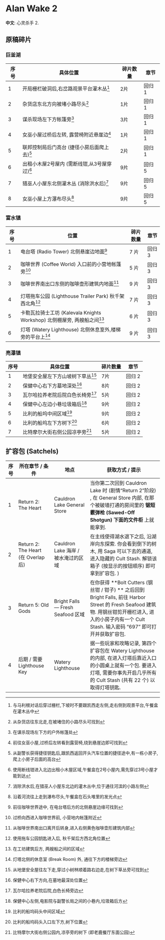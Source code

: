 # Alan Wake 2

**中文**: 心灵杀手 2.

## 原稿碎片

### 巨釜湖

| 序号 | 具体位置                                     | 碎片数量 | 章节   |
|------|----------------------------------------------|----------|--------|
| 1    | 开局栅栏破洞后,右岔路观景平台灌木丛[^1]      | 2片      | 回归 1 |
| 2    | 杂货店东北方向被堵小路尽头[^2]               | 1片      | 回归 1 |
| 3    | 谋杀现场左下方帐篷旁[^3]                     | 3片      | 回归 1 |
| 4    | 女巫小屋过桥后左转, 露营椅附近悬崖边[^4]     | 1片      | 回归 1 |
| 5    | 联邦控制局后门高台 (捷径小房后面爬上去)[^5]  | 2片      | 回归 1 |
| 6    | 出租小木屋2号屋内 (需断线钳,从3号屋穿过)[^6] | 9片      | 回归 5 |
| 7    | 猎巫人小屋东北侧灌木丛 (消除洪水后)[^7]      | 9片      | 回归 5 |
| 8    | 女巫小屋上方瀑布尽头[^8]                     | 9片      | 回归 5 |

[^1]: 与马利根对话后穿过栅栏,下坡时不要跟凯西走左侧,走右侧到观景平台,午餐盒在灌木丛中
[^2]: 从杂货店往东北走,在被堵住的小路尽头可找到
[^3]: 在谋杀现场左下方的户外帐篷处
[^4]: 前往女巫小屋,过桥后左转看到露营椅,绕到悬崖边即可找到
[^5]: 从副警长获得捷径钥匙后,跟凯西返回开头汽车位置的捷径途中,有一栋小房子,爬上小房子后面的高台
[^6]: 使用断线钳进入北边出租小木屋区域,午餐盒在2号小屋内,需先穿过3号小屋才能到达
[^7]: 消除洪水后,在猎巫人小屋东北边的灌木丛中,位于通往河滨的小路左侧
[^8]: 沿着河流往上走到瀑布尽头,午餐盒在石头堆里的发光点

### 富水镇

| 序号 | 位置                                                                     | 碎片数量 | 章节   |
|------|--------------------------------------------------------------------------|----------|--------|
| 1    | 电台塔 (Radio Tower) 北侧悬崖边地面[^9]                                  | 7 片     | 回归 3 |
| 2    | 咖啡世界 (Coffee World) 入口前的小营地帐篷旁[^10]                        | 5 片     | 回归 3 |
| 3    | 咖啡世界南出口东侧的咖啡壶形建筑内地面[^11]                              | 9 片     | 回归 3 |
| 4    | 灯塔拖车公园 (Lighthouse Trailer Park) 秋千架西北角[^12]                 | 7 片     | 回归 3 |
| 5    | 卡勒瓦拉骑士工坊 (Kalevala Knights Workshop) 北侧棚屋旁, 两艘船之间[^13] | 6 片     | 回归 3 |
| 6    | 灯塔 (Watery Lighthouse) 北侧休息室外,楼梯旁的平台上[^14]                | 9 片     | 回归 3 |

[^9]: 前往咖啡世界途中, 在电台塔后方的北侧悬崖边缘可找到
[^10]: 过桥向西进入咖啡世界前, 小营地内帐篷附近
[^11]: 从咖啡世界南出口离开后转身,进入右侧黄色咖啡壶形建筑内部
[^12]: 使用拖车公园钥匙进入后, 秋千架后方西北角位置
[^13]: 在工坊建筑后方, 两艘船之间的区域
[^14]: 灯塔北侧的休息室 (Break Room) 外, 通往下方的楼梯旁边

### 亮瀑镇

| 序号 | 具体位置                          | 碎片数量 | 章节   |
|------|-----------------------------------|----------|--------|
| 1    | 地堡安全屋左下方山坡树下草丛[^15] | 7片      | 回归 2 |
| 2    | 保健中心右下方墓地深处[^16]       | 8片      | 回归 2 |
| 3    | 瓦尔哈拉养老院后院白色长椅旁[^17] | 5片      | 回归 2 |
| 4    | 保健中心左边小巷垃圾箱后[^18]     | 9片      | 回归 2 |
| 5    | 比利的船坞中间区域[^19]           | 9片      | 回归 2 |
| 6    | 比利的船坞左下方树下[^20]         | 6片      | 回归 2 |
| 7    | 比特摩尔大街右侧公园凉亭旁[^21]   | 5片      | 回归 2 |

[^15]: 从地堡安全屋往左下走,穿过小树林顺着路右边走,在树下草丛旁可找到
[^16]: 保健中心右下方向,在墓地最深处位置
[^17]: 瓦尔哈拉养老院后院,白色长椅旁边
[^18]: 保健中心左侧,电影院与副警长局之间的小巷内,垃圾箱后方
[^19]: 比利的船坞码头中间区域
[^20]: 比利的船坞码头入口左下方,树下位置
[^21]: 比特摩尔大街右侧公园内,凉亭旁的树下 (即老鹿餐厅东面公园)

## 扩容包 (Satchels)

| 序号 | 所在章节 / 条件                     | 地点                                | 获取方式 / 提示                                                                                                                                                                                           |
|------|-------------------------------------|-------------------------------------|-----------------------------------------------------------------------------------------------------------------------------------------------------------------------------------------------------------|
| 1    | Return 2: The Heart                 | Cauldron Lake General Store         | 当你第二次回到 Cauldron Lake 时 (剧情“Return 2”阶段) , 在 General Store 内部, 在那个被破墙打通的房间里的 **锯短霰弹枪 (Sawed-Off Shotgun) 下面的文件柜** 上就能拿到.                                      |
| 2    | Return 2: The Heart (在 Overlap 后) | Cauldron Lake 海岸 / 被水淹过的区域 | 在主线使得湖水退下之后, 沿湖岸向东探索. 你会看到倒下的树木, 用 Saga 可以下去的通道, 进入隐藏的 Cult Stash. 解锁该箱子 (按显示的按钮顺序) 即可拿到扩容包.  )                                               |
| 3    | Return 5: Old Gods                  | Bright Falls — Fresh Seafood 区域   | 在你获得 **Bolt Cutters (钢丝钳 / 钳子) ** 之后回到 Bright Falls, 前往 Harbor Street 的 Fresh Seafood 建筑物. 用钢丝钳剪开栅栏进入, 进入的小房子内有一个 Cult Stash. 输入密码 “697” 即可打开并获取扩容包. |
| 4    | 后期 / 需要 Lighthouse Key          | Watery Lighthouse                   | 据一些玩家和攻略记录, 第四个扩容包在 Watery Lighthouse 的内部, 在进入灯塔后靠近入口的小圆桌上就有一个包. 要进入灯塔, 需要你事先开启几乎所有的 Cult Stash (共有 22 个) 以取得灯塔钥匙.                     |
